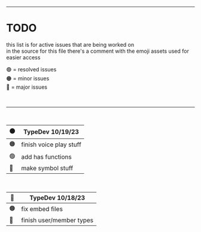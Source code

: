[assets]: <> ( 
  🟢
  🟠
  🔴
)


---


# TODO
this list is for active issues that are being worked on<br>
in the source for this file there's a comment with the emoji assets used for easier access

🟢 = resolved issues<br>
🟠 = minor issues<br>
🔴 = major issues<br>

<br>

---

<br>

| 🟠 | TypeDev 10/19/23 |
| - | - |
| 🟠 | finish voice play stuff |
| 🟢 | add has functions |
| 🔴 | make symbol stuff |
<br>

| 🔴 | TypeDev 10/18/23 |
| - | - |
| 🟠 | fix embed files |
| 🔴 | finish user/member types |
<br>
